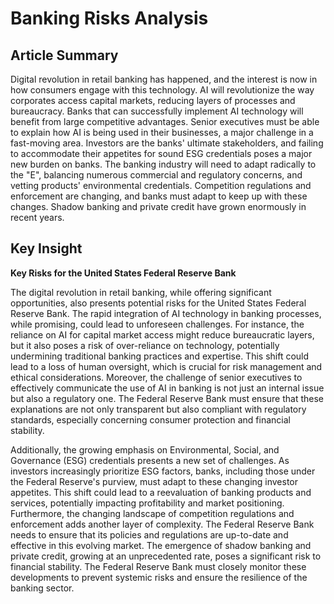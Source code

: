# Banking Risks Analysis

## Article Summary
Digital revolution in retail banking has happened, and the interest is now in how consumers engage with this technology.
AI will revolutionize the way corporates access capital markets, reducing layers of processes and bureaucracy. Banks that can successfully implement AI technology will benefit from large competitive advantages.
Senior executives must be able to explain how AI is being used in their businesses, a major challenge in a fast-moving area.
Investors are the banks' ultimate stakeholders, and failing to accommodate their appetites for sound ESG credentials poses a major new burden on banks.
The banking industry will need to adapt radically to the "E", balancing numerous commercial and regulatory concerns, and vetting products' environmental credentials.
Competition regulations and enforcement are changing, and banks must adapt to keep up with these changes.
Shadow banking and private credit have grown enormously in recent years.

## Key Insight
 **Key Risks for the United States Federal Reserve Bank**

The digital revolution in retail banking, while offering significant opportunities, also presents potential risks for the United States Federal Reserve Bank. The rapid integration of AI technology in banking processes, while promising, could lead to unforeseen challenges. For instance, the reliance on AI for capital market access might reduce bureaucratic layers, but it also poses a risk of over-reliance on technology, potentially undermining traditional banking practices and expertise. This shift could lead to a loss of human oversight, which is crucial for risk management and ethical considerations. Moreover, the challenge of senior executives to effectively communicate the use of AI in banking is not just an internal issue but also a regulatory one. The Federal Reserve Bank must ensure that these explanations are not only transparent but also compliant with regulatory standards, especially concerning consumer protection and financial stability.

Additionally, the growing emphasis on Environmental, Social, and Governance (ESG) credentials presents a new set of challenges. As investors increasingly prioritize ESG factors, banks, including those under the Federal Reserve's purview, must adapt to these changing investor appetites. This shift could lead to a reevaluation of banking products and services, potentially impacting profitability and market positioning. Furthermore, the changing landscape of competition regulations and enforcement adds another layer of complexity. The Federal Reserve Bank needs to ensure that its policies and regulations are up-to-date and effective in this evolving market. The emergence of shadow banking and private credit, growing at an unprecedented rate, poses a significant risk to financial stability. The Federal Reserve Bank must closely monitor these developments to prevent systemic risks and ensure the resilience of the banking sector.
